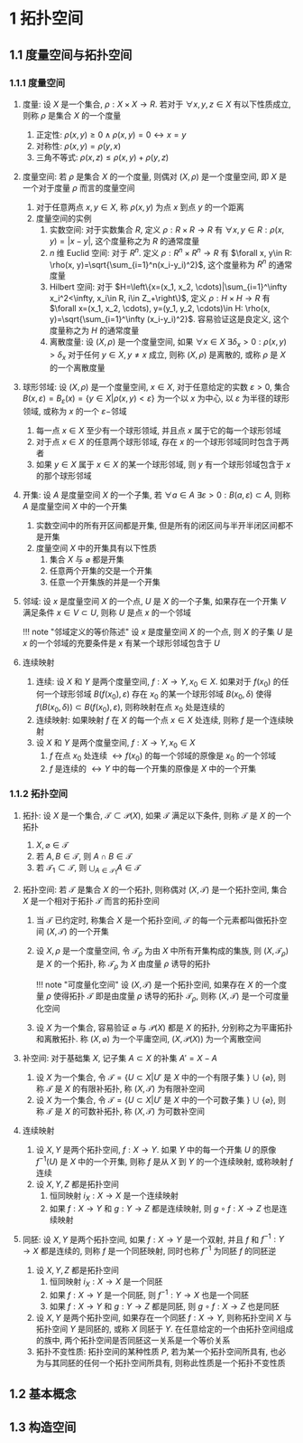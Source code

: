 # 1 拓扑空间

## 1.1 度量空间与拓扑空间
### 1.1.1 度量空间
1. 度量: 设 $X$ 是一个集合, $\rho: X\times X\to R$. 若对于 $\forall x, y, z\in X$ 有以下性质成立, 则称 $\rho$ 是集合 $X$ 的一个度量
    1. 正定性: $\rho(x, y)\geqslant 0 \wedge \rho(x, y)=0 \leftrightarrow x=y$
    2. 对称性: $\rho(x, y) = \rho(y, x)$
    3. 三角不等式: $\rho(x, z) \leqslant \rho(x, y) + \rho(y, z)$
2. 度量空间: 若 $\rho$ 是集合 $X$ 的一个度量, 则偶对 $(X, \rho)$ 是一个度量空间, 即 $X$ 是一个对于度量 $\rho$ 而言的度量空间
    1. 对于任意两点 $x, y\in X$, 称 $\rho(x, y)$ 为点 $x$ 到点 $y$ 的一个距离
    2. 度量空间的实例
        1. 实数空间: 对于实数集合 $R$, 定义 $\rho: R\times R\to R$ 有 $\forall x, y\in R: \rho(x, y)=|x-y|$, 这个度量称之为 $R$ 的通常度量
        2. $n$ 维 $\mathrm{Euclid}$ 空间: 对于 $R^n$. 定义 $\rho: R^n\times R^n \to R$ 有 $\forall x, y\in R: \rho(x, y)=\sqrt{\sum_{i=1}^n(x_i-y_i)^2}$, 这个度量称为 $R^n$ 的通常度量
        3. $\mathrm{Hilbert}$ 空间: 对于 $H=\left\{x=(x_1, x_2, \cdots)|\sum_{i=1}^\infty x_i^2<\infty, x_i\in R, i\in Z_+\right\}$, 定义 $\rho: H\times H\to R$ 有 $\forall x=(x_1, x_2, \cdots), y=(y_1, y_2, \cdots)\in H: \rho(x, y)=\sqrt{\sum_{i=1}^\infty (x_i-y_i)^2}$. 容易验证这是良定义, 这个度量称之为 $H$ 的通常度量
        4. 离散度量: 设 $(X, \rho)$ 是一个度量空间, 如果 $\forall x\in X\ \exists \delta_x>0: \rho(x, y)>\delta_x$ 对于任何 $y\in X, y\neq x$ 成立, 则称 $(X, \rho)$ 是离散的, 或称 $\rho$ 是 $X$ 的一个离散度量
3. 球形邻域: 设 $(X, \rho)$ 是一个度量空间, $x\in X$, 对于任意给定的实数 $\varepsilon >0$, 集合 $B(x, \varepsilon) = B_\varepsilon(x) = \{y\in X|\rho(x, y)<\varepsilon\}$ 为一个以 $x$ 为中心, 以 $\varepsilon$ 为半径的球形领域, 或称为 $x$ 的一个 $\varepsilon-$邻域
    1. 每一点 $x\in X$ 至少有一个球形领域, 并且点 $x$ 属于它的每一个球形邻域
    2. 对于点 $x\in X$ 的任意两个球形邻域, 存在 $x$ 的一个球形邻域同时包含于两者
    3. 如果 $y\in X$ 属于 $x\in X$ 的某一个球形邻域, 则 $y$ 有一个球形邻域包含于 $x$ 的那个球形邻域
4. 开集: 设 $A$ 是度量空间 $X$ 的一个子集, 若 $\forall a\in A\ \exists \varepsilon >0: B(a, \varepsilon)\subset A$, 则称 $A$ 是度量空间 $X$ 中的一个开集
    1. 实数空间中的所有开区间都是开集, 但是所有的闭区间与半开半闭区间都不是开集
    2. 度量空间 $X$ 中的开集具有以下性质
        1. 集合 $X$ 与 $\varnothing$ 都是开集
        2. 任意两个开集的交是一个开集
        3. 任意一个开集族的并是一个开集
5. 邻域: 设 $x$ 是度量空间 $X$ 的一个点, $U$ 是 $X$ 的一个子集, 如果存在一个开集 $V$ 满足条件 $x\in V\subset U$, 则称 $U$ 是点 $x$ 的一个邻域
    
    !!! note "邻域定义的等价陈述"
        设 $x$ 是度量空间 $X$ 的一个点, 则 $X$ 的子集 $U$ 是 $x$ 的一个邻域的充要条件是 $x$ 有某一个球形邻域包含于 $U$

6. 连续映射
    1. 连续: 设 $X$ 和 $Y$ 是两个度量空间, $f: X\to Y, x_0\in X$. 如果对于 $f(x_0)$ 的任何一个球形邻域 $B(f(x_0), \varepsilon)$ 存在 $x_0$ 的某一个球形邻域 $B(x_0, \delta)$ 使得 $f(B(x_0, \delta))\subset B(f(x_0), \varepsilon)$, 则称映射在点 $x_0$ 处是连续的
    2. 连续映射: 如果映射 $f$ 在 $X$ 的每一个点 $x\in X$ 处连续, 则称 $f$ 是一个连续映射
    3. 设 $X$ 和 $Y$ 是两个度量空间, $f: X\to Y, x_0\in X$
        1. $f$ 在点 $x_0$ 处连续 $\leftrightarrow f(x_0)$ 的每一个邻域的原像是 $x_0$ 的一个邻域
        2. $f$ 是连续的 $\leftrightarrow Y$ 中的每一个开集的原像是 $X$ 中的一个开集

### 1.1.2 拓扑空间
1. 拓扑: 设 $X$ 是一个集合, $\mathscr T\subset \mathcal P(X)$, 如果 $\mathscr T$ 满足以下条件, 则称 $\mathscr T$ 是 $X$ 的一个拓扑
    1. $X, \varnothing\in \mathscr T$
    2. 若 $A, B\in \mathscr T$, 则 $A\cap B\in \mathscr T$
    3. 若 $\mathscr T_1\subset \mathscr T$, 则 $\bigcup_{A\in \mathscr T_1}A\in \mathscr T$
2. 拓扑空间: 若 $\mathscr T$ 是集合 $X$ 的一个拓扑, 则称偶对 $(X, \mathscr T)$ 是一个拓扑空间, 集合 $X$ 是一个相对于拓扑 $\mathscr T$ 而言的拓扑空间
    1. 当 $\mathscr T$ 已约定时, 称集合 $X$ 是一个拓扑空间, $\mathscr T$ 的每一个元素都叫做拓扑空间 $(X, \mathscr T)$ 的一个开集
    2. 设 $X, \rho$ 是一个度量空间, 令 $\mathscr T_\rho$ 为由 $X$ 中所有开集构成的集族, 则 $(X, \mathscr T_\rho)$ 是 $X$ 的一个拓扑, 称 $\mathscr T_\rho$ 为 $X$ 由度量 $\rho$ 诱导的拓扑

        !!! note "可度量化空间"
            设 $(X, \mathscr T)$ 是一个拓扑空间, 如果存在 $X$ 的一个度量 $\rho$ 使得拓扑 $\mathscr T$ 即是由度量 $\rho$ 诱导的拓扑 $\mathscr T_\rho$, 则称 $(X, \mathscr T)$ 是一个可度量化空间

    3. 设 $X$ 为一个集合, 容易验证 $\varnothing$ 与 $\mathcal P(X)$ 都是 $X$ 的拓扑, 分别称之为平庸拓扑和离散拓扑. 称 $(X, \varnothing)$ 为一个平庸空间, $(X, \mathcal P(X))$ 为一个离散空间

3. 补空间: 对于基础集 $X$, 记子集 $A\subset X$ 的补集 $A'=X-A$
    1. 设 $X$ 为一个集合, 令 $\mathscr T=\{U\subset X|U'$ 是 $X$ 中的一个有限子集 $\}\cup \{\varnothing\}$, 则称 $\mathscr T$ 是 $X$ 的有限补拓扑, 称 $(X, \mathscr T)$ 为有限补空间
    2. 设 $X$ 为一个集合, 令 $\mathscr T=\{U\subset X|U'$ 是 $X$ 中的一个可数子集 $\}\cup \{\varnothing\}$, 则称 $\mathscr T$ 是 $X$ 的可数补拓扑, 称 $(X, \mathscr T)$ 为可数补空间
4. 连续映射
    1. 设 $X, Y$ 是两个拓扑空间, $f: X\to Y$. 如果 $Y$ 中的每一个开集 $U$ 的原像 $f^{-1}(U)$ 是 $X$ 中的一个开集, 则称 $f$ 是从 $X$ 到 $Y$ 的一个连续映射, 或称映射 $f$ 连续
    2. 设 $X,Y,Z$ 都是拓扑空间
        1. 恒同映射 $i_X: X\to X$ 是一个连续映射
        2. 如果 $f: X\to Y$ 和 $g: Y\to Z$ 都是连续映射, 则 $g\circ f: X\to Z$ 也是连续映射
5. 同胚: 设 $X, Y$ 是两个拓扑空间, 如果 $f: X\to Y$ 是一个双射, 并且 $f$ 和 $f^{-1}: Y\to X$ 都是连续的, 则称 $f$ 是一个同胚映射, 同时也称 $f^{-1}$ 为同胚 $f$ 的同胚逆
    1. 设 $X, Y, Z$ 都是拓扑空间
        1. 恒同映射 $i_X: X\to X$ 是一个同胚
        2. 如果 $f: X\to Y$ 是一个同胚, 则 $f^{-1}: Y\to X$ 也是一个同胚
        3. 如果 $f: X\to Y$ 和 $g: Y\to Z$ 都是同胚, 则 $g\circ f: X\to Z$ 也是同胚
    2. 设 $X, Y$ 是两个拓扑空间, 如果存在一个同胚 $f: X\to Y$, 则称拓扑空间 $X$ 与拓扑空间 $Y$ 是同胚的, 或称 $X$ 同胚于 $Y$. 在任意给定的一个由拓扑空间组成的族中, 两个拓扑空间是否同胚这一关系是一个等价关系
    3. 拓扑不变性质: 拓扑空间的某种性质 $P$, 若为某一个拓扑空间所具有, 也必为与其同胚的任何一个拓扑空间所具有, 则称此性质是一个拓扑不变性质

## 1.2 基本概念

## 1.3 构造空间
